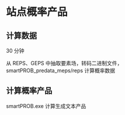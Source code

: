 # 站点概率产品

## 计算数据

30 分钟

从 REPS、GEPS 中抽取要素场，转码二进制文件，smartPROB_predata_meps/reps 计算概率数据


## 计算概率产品

smartPROB.exe 计算生成文本产品